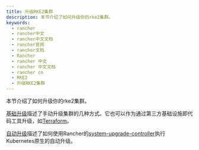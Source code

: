 ```yaml
---
title: 升级RKE2集群
description: 本节介绍了如何升级你的rke2集群。
keywords:
  - rancher
  - rancher中文
  - rancher中文文档
  - rancher官网
  - rancher文档
  - Rancher
  - rancher 中文
  - rancher 中文文档
  - rancher cn
  - RKE2
  - 升级RKE2集群
---
```



本节介绍了如何升级你的rke2集群。

[基础升级](basic_upgrade.md)描述了手动升级集群的几种方式。它也可以作为通过第三方基础设施即代码工具升级，如[Terraform](https://www.terraform.io/)。

[自动升级](automatic_upgrade.md)描述了如何使用Rancher的[system-upgrade-controller](https://github.com/rancher/system-upgrade-controller)执行Kubernetes原生的自动升级。

